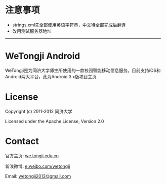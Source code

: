 # 注意事项

* strings.xml先全部使用英语字符串，中文待全部完成后翻译
* 改用测试服务器地址

------------------------------------

# WeTongji Android

WeTongji是为同济大学师生所使用的一款校园智能移动信息服务。目前支持iOS和Android两大平台，此为Android 3.x版项目主页

# License

Copyright (c) 2011-2012 同济大学

Licensed under the Apache License, Version 2.0

# Contact

官方主页: [we.tongji.edu.cn](http://we.tongji.edu.cn)

新浪微博: [e.weibo.com/wetongji](http://e.weibo.com/wetongji)

Email: [wetongji2012@gmail.com](mailto:wetongji2012@gmail.com)
